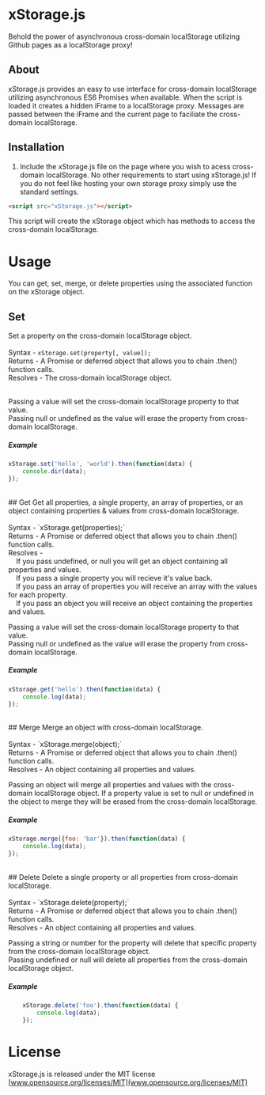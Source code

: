 # xStorage.js
Behold the power of asynchronous cross-domain localStorage utilizing Github pages as a localStorage proxy!<br>

## About
xStorage.js provides an easy to use interface for cross-domain localStorage utilizing asynchronous ES6 Promises when available.  When the script is loaded it creates a hidden iFrame to a localStorage proxy.  Messages are passed between the iFrame and the current page to faciliate the cross-domain localStorage.

## Installation
1. Include the xStorage.js file on the page where you wish to acess cross-domain localStorage. No other requirements to start using xStorage.js! If you do not feel like hosting your own storage proxy simply use the standard settings. <br>
```html
<script src="xStorage.js"></script>
```
This script will create the xStorage object which has methods to access the cross-domain localStorage.


# Usage
You can get, set, merge, or delete properties using the associated function on the xStorage object.<br>

## Set
Set a property on the cross-domain localStorage object.<br><br>
Syntax - `xStorage.set(property[, value]);`<br>
Returns - A Promise or deferred object that allows you to chain .then() function calls.<br>
Resolves - The cross-domain localStorage object.<br><br>

Passing a value will set the cross-domain localStorage property to that value.<br>
Passing null or undefined as the value will erase the property from cross-domain localStorage.<br>

##### Example
```js
xStorage.set('hello', 'world').then(function(data) {
	console.dir(data);
});
```

<br>
## Get
Get all properties, a single property, an array of properties, or an object containing properties & values from cross-domain localStorage.<br><br>
Syntax - `xStorage.get(properties);` <br>
Returns - A Promise or deferred object that allows you to chain .then() function calls.<br>
Resolves - <br>
&nbsp;&nbsp;&nbsp;&nbsp;If you pass undefined, or null you will get an object containing all properties and values.<br>
&nbsp;&nbsp;&nbsp;&nbsp;If you pass a single property you will recieve it's value back.<br>
&nbsp;&nbsp;&nbsp;&nbsp;If you pass an array of properties you will receive an array with the values for each property.<br>
&nbsp;&nbsp;&nbsp;&nbsp;If you pass an object you will receive an object containing the properties and values.<br>

Passing a value will set the cross-domain localStorage property to that value.<br>
Passing null or undefined as the value will erase the property from cross-domain localStorage.<br>

##### Example
```js
xStorage.get('hello').then(function(data) {
	console.log(data);
});
```

<br>
## Merge
Merge an object with cross-domain localStorage.<br><br>
Syntax - `xStorage.merge(object);`<br>
Returns - A Promise or deferred object that allows you to chain .then() function calls.<br>
Resolves - An object containing all properties and values.<br>

Passing an object will merge all properties and values with the cross-domain localStorage object.  If a property value is set to null or undefined in the object to merge they will be erased from the cross-domain localStorage.

##### Example
```js
xStorage.merge({foo: 'bar'}).then(function(data) {
	console.log(data);
});
```

<br>
## Delete
Delete a single property or all properties from cross-domain localStorage.<br><br>
Syntax - `xStorage.delete(property);`<br>
Returns - A Promise or deferred object that allows you to chain .then() function calls.<br>
Resolves - An object containing all properties and values.<br>

Passing a string or number for the property will delete that specific property from the cross-domain localStorage object.<br>
Passing undefined or null will delete all properties from the cross-domain localStorage object.

##### Example
```js
	xStorage.delete('foo').then(function(data) {
		console.log(data);
	});
```

# License 
xStorage.js is released under the MIT license<br>
[www.opensource.org/licenses/MIT](www.opensource.org/licenses/MIT)